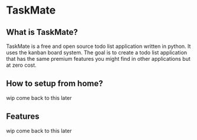 # TaskMate

## What is TaskMate?
TaskMate is a free and open source todo list application written in python. It uses the kanban
board system. The goal is to create a todo list application that has the same premium features you 
might find in other applications but at zero cost. 

## How to setup from home?

wip come back to this later

## Features

wip come back to this later
